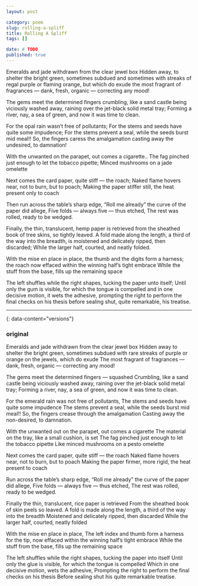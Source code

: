 ```yaml
---
layout: post

category: poem
slug: rolling-a-spliff
title: Rolling A Spliff
tags: []

date: # TODO
published: true
---
```


Emeralds and jade withdrawn from the clear jewel box
Hidden away, to shelter the bright green, sometimes subdued 
and sometimes with streaks of regal purple or flaming orange, 
but which do exude the most fragrant of fragrances —
dank, fresh, organic — correcting any mood!

The gems meet the determined fingers
crumbling, like a sand castle being viciously washed
away, raining over the jet-black solid metal tray;
Forming a river, nay, a sea of green, and now it was time to clean.

For the opal rain wasn’t free of pollutants;
For the stems and seeds have quite some impudence;
For the stems prevent a seal, while the seeds burst mid meal!! 
So, the fingers caress the amalgamation
casting away the undesired, to damnation!

With the unwanted on the parapet, 
out comes a cigarette..
The fag pinched just enough
to let the tobacco pipette;
Minced mushrooms on a jade omelette

Next comes the card paper, quite stiff — the roach;
Naked flame hovers near, not to burn, but to poach; 
Making the paper stiffer still, the heat present only to coach

Then run across the table’s sharp edge,
“Roll me already” the curve of the paper did allege,
Five folds — always five — thus etched, 
The rest was rolled, ready to be wedged.

Finally, the thin, translucent, hemp paper is retrieved
from the sheathed book of tree skins, so tightly leaved.
A fold made along the length, a third of the way into the breadth,
is moistened and delicately ripped, then discarded;
While the larger half, courted, and neatly folded.

With the mise en place in place,
the thumb and the digits form a harness;
the roach now effaced within the winning half’s tight embrace
While the stuff from the base, fills up the remaining space

The left shuffles while the right shapes, tucking the paper unto itself;
Until only the gum is visible, for which the tongue is compelled
and in one decisive motion, it wets the adhesive,
prompting the right to perform the final checks on his thesis
before sealing shut, quite remarkable, his treatise.

---

{: data-content="versions"}

### original

Emeralds and jade withdrawn from the clear jewel box
Hidden away to shelter the bright green, sometimes subdued
with rare streaks of purple or orange on the jewels, which do exude
The most fragrant of fragrances — dank, fresh, organic — correcting any mood!

The gems meet the determined fingers — squashed
Crumbling, like a sand castle being viciously washed
away, raining over the jet-black solid metal tray;
Forming a river, nay, a sea of green, and now it was time to clean.

For the emerald rain was not free of pollutants,
The stems and seeds have quite some impudence
The stems prevent a seal, while the seeds burst mid meal!!
So, the fingers crease through the amalgamation
Casting away the non-desired, to damnation.

With the unwanted out on the parapet, out comes a cigarette
The material on the tray, like a small cushion, is set
The fag pinched just enough to let the tobacco pipette
Like minced mushrooms on a pesto omelette

Next comes the card paper, quite stiff — the roach
Naked flame hovers near, not to burn, but to poach
Making the paper firmer, more rigid, the heat present to coach

Run across the table’s sharp edge,
“Roll me already” the curve of the paper did allege, 
Five folds — always five — thus etched,
The rest was rolled, ready to be wedged.

Finally the thin, translucent, rice paper is retrieved 
From the sheathed book of skin peels so leaved.
A fold is made along the length,
a third of the way into the breadth
Moistened and delicately ripped, then discarded 
While the larger half, courted, neatly folded

With the mise en place in place,
The left index and thumb form a harness
for the tip, now effaced within the winning half’s tight embrace
While the stuff from the base, fills up the remaining space

The left shuffles while the right shapes, tucking the paper into itself
Until only the glue is visible, for which the tongue is compelled
Which in one decisive motion, wets the adhesive,
Prompting the right to perform the final checks on his thesis
Before sealing shut his quite remarkable treatise.
